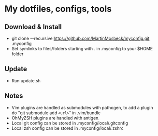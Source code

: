 # My dotfiles, configs, tools

## Download & Install
* git clone --recursive https://github.com/MartinMosbeck/myconfig.git .myconfig
* Set symlinks to files/folders starting with . in .myconfig to your $HOME folder

## Update
* Run update.sh

## Notes
* Vim plugins are handled as submodules with pathogen, to add a plugin do "git
  submodule add `<url>`" in .vim/bundle
* OhMyZSH plugins are handled with antigen.
* Local git config can be stored in .myconfig/local/.gitconfig
* Local zsh config can be stored in .myconfig/local/.zshrc
